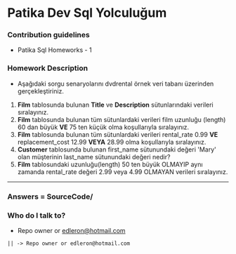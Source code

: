 # Patika Dev Sql Yolculuğum

### Contribution guidelines

* Patika Sql Homeworks - 1

### Homework Description

* Aşağıdaki sorgu senaryolarını dvdrental örnek veri tabanı üzerinden gerçekleştiriniz.

1. **Film** tablosunda bulunan **Title** ve **Description** sütunlarındaki verileri sıralayınız.
2. **Film** tablosunda bulunan tüm sütunlardaki verileri film uzunluğu (length) 60 dan büyük **VE** 75 ten küçük olma koşullarıyla sıralayınız.
3. **Film** tablosunda bulunan tüm sütunlardaki verileri rental_rate 0.99 **VE** replacement_cost 12.99 **VEYA** 28.99 olma koşullarıyla sıralayınız.
4. **Customer** tablosunda bulunan first_name sütunundaki değeri 'Mary' olan müşterinin last_name sütunundaki değeri nedir?
5. **Film** tablosundaki uzunluğu(length) 50 ten büyük OLMAYIP aynı zamanda rental_rate değeri 2.99 veya 4.99 OLMAYAN verileri sıralayınız.

------

### Answers = SourceCode/

### Who do I talk to?

* Repo owner or edleron@hotmail.com
``` 
|| -> Repo owner or edleron@hotmail.com
```